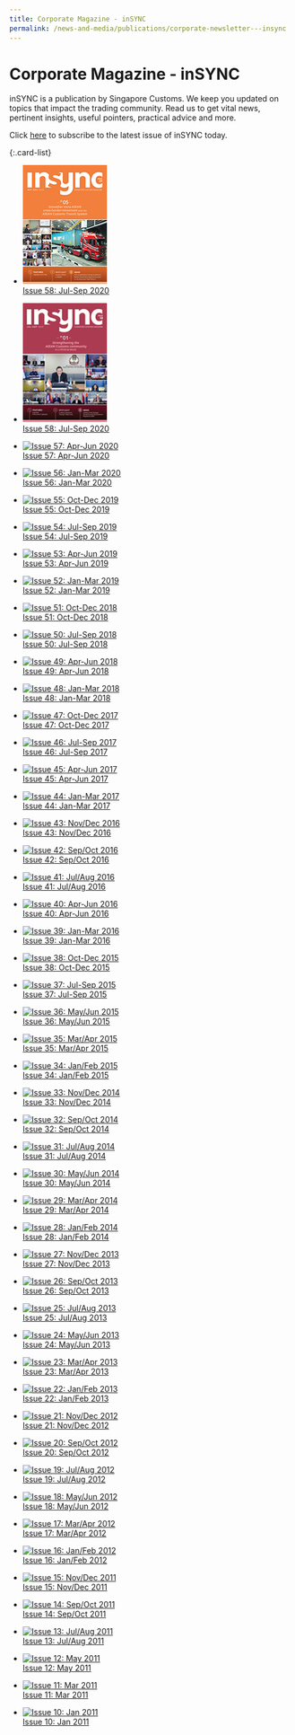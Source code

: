```yaml
---
title: Corporate Magazine - inSYNC
permalink: /news-and-media/publications/corporate-newsletter---insync
---
```


# Corporate Magazine - inSYNC

inSYNC is a publication by Singapore Customs. We keep you updated on topics that impact the trading community. Read us to get vital news, pertinent insights, useful pointers, practical advice and more.

Click [here](/feedback/) to subscribe to the latest issue of inSYNC today.

{:.card-list}
-   [![Issue 59: Oct-Dec 2020](/images/inSYNC/Issue59_thumbnail.jpg)<br>
Issue 58: Jul-Sep 2020](/news-and-media/publications/2021-01-06-Issue59.pdf)

-   [![Issue 58: Jul-Sep 2020](/images/inSYNC/Issue58_thumbnail.jpg)<br>
Issue 58: Jul-Sep 2020](/news-and-media/publications/2020-10-01-Issue58.pdf)

-   [![Issue 57: Apr-Jun 2020](/images/inSYNC/Issue57_thumbnail.jpg)<br>
Issue 57: Apr-Jun 2020](/news-and-media/publications/2020-06-26-Issue57.pdf)

-   [![Issue 56: Jan-Mar 2020](/images/inSYNC/Issue56_thumbnail.jpg)<br>
Issue 56: Jan-Mar 2020](/news-and-media/publications/2020-01-01-Issue56.pdf)
 
-   [![Issue 55: Oct-Dec 2019](/images/inSYNC/Issue55_thumbnail.jpg)<br>
Issue 55: Oct-Dec 2019](/news-and-media/publications/2020-10-01-Issue55.pdf)
 
-   [![Issue 54: Jul-Sep 2019](/images/inSYNC/Issue54_thumbnail.jpg)<br>
Issue 54: Jul-Sep 2019](/news-and-media/publications/2019-07-01-Issue54.pdf)

-   [![Issue 53: Apr-Jun 2019](/images/inSYNC/Issue53_thumbnail.gif)<br>
Issue 53: Apr-Jun 2019](/news-and-media/publications/2019-04-01-Issue53.pdf)

-   [![Issue 52: Jan-Mar 2019](/images/inSYNC/Issue52_thumbnail.gif)<br>
Issue 52: Jan-Mar 2019](/news-and-media/publications/2019-01-01-Issue52.pdf)

-   [![Issue 51: Oct-Dec 2018](/images/inSYNC/Issue51_thumbnail.gif)<br>
Issue 51: Oct-Dec 2018](/news-and-media/publications/2018-10-01-Issue51.pdf)

-   [![Issue 50: Jul-Sep 2018](/images/inSYNC/Issue50_thumbnail.gif)<br>
Issue 50: Jul-Sep 2018](/news-and-media/publications/2018-07-01-Issue50.pdf)

-   [![Issue 49: Apr-Jun 2018](/images/inSYNC/Issue49_thumbnail.gif)<br>
Issue 49: Apr-Jun 2018](/news-and-media/publications/2018-04-01-Issue49.pdf)

-   [![Issue 48: Jan-Mar 2018](/images/inSYNC/Issue48_thumbnail.gif)<br>
Issue 48: Jan-Mar 2018](/news-and-media/publications/2018-01-01-Issue48.pdf)

-   [![Issue 47: Oct-Dec 2017](/images/inSYNC/Issue47_thumbnail.gif)<br>
Issue 47: Oct-Dec 2017](/news-and-media/publications/2017-10-01-Issue47.pdf)

-   [![Issue 46: Jul-Sep 2017](/images/inSYNC/Issue46_thumbnail.jpg)<br>
Issue 46: Jul-Sep 2017](/news-and-media/publications/2017-07-01-Issue46.pdf)

-   [![Issue 45: Apr-Jun 2017](/images/inSYNC/Issue45_thumbnail.gif)<br>
Issue 45: Apr-Jun 2017](/news-and-media/publications/2017-04-01-Issue45.pdf)

-   [![Issue 44: Jan-Mar 2017](/images/inSYNC/Issue44_thumbnail.gif)<br>
Issue 44: Jan-Mar 2017](/news-and-media/publications/2017-01-01-Issue44.pdf)

-   [![Issue 43: Nov/Dec 2016](/images/inSYNC/Issue43_thumbnail.gif)<br>
Issue 43: Nov/Dec 2016](/news-and-media/publications/2016-11-01-Issue43.pdf)

-   [![Issue 42: Sep/Oct 2016](/images/inSYNC/Issue42_thumbnail.jpg)<br>
Issue 42: Sep/Oct 2016](/news-and-media/publications/2016-09-01-Issue42.pdf)

-   [![Issue 41: Jul/Aug 2016](/images/inSYNC/Issue41_thumbnail.gif)<br>
Issue 41: Jul/Aug 2016](/news-and-media/publications/2016-07-01-Issue41.pdf)

-   [![Issue 40: Apr-Jun 2016](/images/inSYNC/Issue40_thumbnail.gif)<br>
Issue 40: Apr-Jun 2016](/news-and-media/publications/2016-04-01-Issue40.pdf)

-   [![Issue 39: Jan-Mar 2016](/images/inSYNC/Issue39_thumbnail.jpg)<br>
Issue 39: Jan-Mar 2016](/news-and-media/publications/2016-01-01-Issue39.pdf)

-   [![Issue 38: Oct-Dec 2015](/images/inSYNC/Issue38_thumbnail.jpg)<br>
Issue 38: Oct-Dec 2015](/news-and-media/publications/2015-10-01-Issue38.pdf)

-   [![Issue 37: Jul-Sep 2015](/images/inSYNC/Issue37_thumbnail.jpg)<br>
Issue 37: Jul-Sep 2015](/news-and-media/publications/2015-07-01-Issue37.pdf)

-   [![Issue 36: May/Jun 2015](/images/inSYNC/Issue36_thumbnail.jpg)<br>
Issue 36: May/Jun 2015](/news-and-media/publications/2015-05-01-Issue36.pdf)

-   [![Issue 35: Mar/Apr 2015](/images/inSYNC/Issue35_thumbnail.gif)<br>
Issue 35: Mar/Apr 2015](/news-and-media/publications/2015-03-01-Issue35.pdf)

-   [![Issue 34: Jan/Feb 2015](/images/inSYNC/Issue34_thumbnail.gif)<br>
Issue 34: Jan/Feb 2015](/news-and-media/publications/inSYNC_Issue34_ecopy.pdf)

-   [![Issue 33: Nov/Dec 2014](/images/inSYNC/Issue33_thumbnail.gif)<br>
Issue 33: Nov/Dec 2014](/news-and-media/publications/inSYNC_Issue33_ecopy.pdf)

-   [![Issue 32: Sep/Oct 2014](/images/inSYNC/Issue32_thumbnail.jpg)<br>
Issue 32: Sep/Oct 2014](/news-and-media/publications/inSYNC_Issue32_ecopy.pdf)

-   [![Issue 31: Jul/Aug 2014](/images/inSYNC/Issue31_thumbnail.jpg)<br>
Issue 31: Jul/Aug 2014](/news-and-media/publications/inSYNC_Issue31_ecopy.pdf)

-   [![Issue 30: May/Jun 2014](/images/inSYNC/Issue30_thumbnail.jpg)<br>
Issue 30: May/Jun 2014](/news-and-media/publications/inSYNC_Issue30_ecopy.pdf)

-   [![Issue 29: Mar/Apr 2014](/images/inSYNC/Issue29_thumbnail.jpg)<br>
Issue 29: Mar/Apr 2014](/news-and-media/publications/inSYNC_Issue29_ecopy.pdf)

-   [![Issue 28: Jan/Feb 2014](/images/inSYNC/Issue28_thumbnail.jpg)<br>
Issue 28: Jan/Feb 2014](/news-and-media/publications/inSYNC_Issue28_ecopy.pdf)

-   [![Issue 27: Nov/Dec 2013](/images/inSYNC/Issue27_thumbnail.jpg)<br>
Issue 27: Nov/Dec 2013](/news-and-media/publications/inSYNC_Issue27_ecopy.pdf)

-   [![Issue 26: Sep/Oct 2013](/images/inSYNC/Issue26_thumbnail.jpg)<br>
Issue 26: Sep/Oct 2013](/news-and-media/publications/inSYNC_Issue26_ecopy.pdf)

-   [![Issue 25: Jul/Aug 2013](/images/inSYNC/Issue25_thumbnail.jpg)<br>
Issue 25: Jul/Aug 2013](/news-and-media/publications/inSYNC_Issue25_ecopy.pdf)

-   [![Issue 24: May/Jun 2013](/images/inSYNC/Issue24_thumbnail.jpg)<br>
Issue 24: May/Jun 2013](/news-and-media/publications/inSYNC_Issue24_ecopy.pdf)

-   [![Issue 23: Mar/Apr 2013](/images/inSYNC/Issue23_thumbnail1.jpg)<br>
Issue 23: Mar/Apr 2013](/news-and-media/publications/inSYNC_Issue23_ecopy.pdf)

-   [![Issue 22: Jan/Feb 2013](/images/inSYNC/Issue22_thumbnail1.jpg)<br>
Issue 22: Jan/Feb 2013](/news-and-media/publications/inSYNC_Issue22_ecopy.pdf)

-   [![Issue 21: Nov/Dec 2012](/images/inSYNC/Issue21_thumbnail.jpg)<br>
Issue 21: Nov/Dec 2012](/news-and-media/publications/inSYNC_Issue21_ecopy.pdf)

-   [![Issue 20: Sep/Oct 2012](/images/inSYNC/Issue20_thumbnail.jpg)<br>
Issue 20: Sep/Oct 2012](/news-and-media/publications/inSYNC_Issue20_ecopy.pdf)

-   [![Issue 19: Jul/Aug 2012](/images/inSYNC/Issue19_thumbnail.jpg)<br>
Issue 19: Jul/Aug 2012](/news-and-media/publications/inSYNC_Issue19_ecopy.pdf)

-   [![Issue 18: May/Jun 2012](/images/inSYNC/Issue18_thumbnail.jpg)<br>
Issue 18: May/Jun 2012](/news-and-media/publications/inSYNC_Issue18_ecopy.pdf)

-   [![Issue 17: Mar/Apr 2012](/images/inSYNC/Issue17_thumbnail.jpg)<br>
Issue 17: Mar/Apr 2012](/news-and-media/publications/inSYNC_Issue17_ecopy.pdf)

-   [![Issue 16: Jan/Feb 2012](/images/inSYNC/Issue16_thumbnail.jpg)<br>
Issue 16: Jan/Feb 2012](/news-and-media/publications/inSYNC_Issue16_ecopy.pdf)

-   [![Issue 15: Nov/Dec 2011](/images/inSYNC/Issue15_thumbnail.jpg)<br>
Issue 15: Nov/Dec 2011](/news-and-media/publications/inSYNC_Issue15_ecopy.pdf)

-   [![Issue 14: Sep/Oct 2011](/images/inSYNC/Issue14_thumbnail.jpg)<br>
Issue 14: Sep/Oct 2011](/news-and-media/publications/inSYNC_Issue14_ecopy.pdf)

-   [![Issue 13: Jul/Aug 2011](/images/inSYNC/Issue13_thumbnail.jpg)<br>
Issue 13: Jul/Aug 2011](/news-and-media/publications/inSYNC_Issue13_ecopy.pdf)

-   [![Issue 12: May 2011](/images/inSYNC/Issue12_thumbnail.jpg)<br>
Issue 12: May 2011](/news-and-media/publications/inSYNC_Issue12_ecopy.pdf)

-   [![Issue 11: Mar 2011](/images/inSYNC/Issue11_thumbnail.jpg)<br>
  Issue 11: Mar 2011](/news-and-media/publications/inSYNC_Issue11_ecopy.pdf)
  
-   [![Issue 10: Jan 2011](/images/inSYNC/Issue10_thumbnail1.jpg)<br>
Issue 10: Jan 2011](/news-and-media/publications/inSYNC_Issue10_ecopy.pdf)



